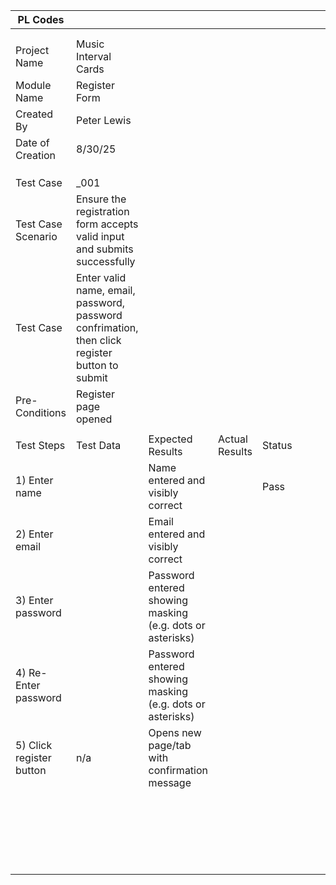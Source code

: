 | PL Codes                 |                                                                                                |                                                           |                |        |   |   |   |   |   |   |   |   |   |   |
|--------------------------|------------------------------------------------------------------------------------------------|-----------------------------------------------------------|----------------|--------|---|---|---|---|---|---|---|---|---|---|
|                          |                                                                                                |                                                           |                |        |   |   |   |   |   |   |   |   |   |   |
|                          |                                                                                                |                                                           |                |        |   |   |   |   |   |   |   |   |   |   |
| Project Name             | Music Interval Cards                                                                           |                                                           |                |        |   |   |   |   |   |   |   |   |   |   |
| Module Name              | Register Form                                                                                  |                                                           |                |        |   |   |   |   |   |   |   |   |   |   |
| Created By               | Peter Lewis                                                                                    |                                                           |                |        |   |   |   |   |   |   |   |   |   |   |
| Date of Creation         | 8/30/25                                                                                        |                                                           |                |        |   |   |   |   |   |   |   |   |   |   |
|                          |                                                                                                |                                                           |                |        |   |   |   |   |   |   |   |   |   |   |
|                          |                                                                                                |                                                           |                |        |   |   |   |   |   |   |   |   |   |   |
|                          |                                                                                                |                                                           |                |        |   |   |   |   |   |   |   |   |   |   |
| Test Case                | _001                                                                                           |                                                           |                |        |   |   |   |   |   |   |   |   |   |   |
| Test Case Scenario       | Ensure the registration form accepts valid input and submits successfully                      |                                                           |                |        |   |   |   |   |   |   |   |   |   |   |
| Test Case                | Enter valid name, email, password, password confrimation, then click register button to submit |                                                           |                |        |   |   |   |   |   |   |   |   |   |   |
| Pre-Conditions           | Register page opened                                                                           |                                                           |                |        |   |   |   |   |   |   |   |   |   |   |
|                          |                                                                                                |                                                           |                |        |   |   |   |   |   |   |   |   |   |   |
| Test Steps               | Test Data                                                                                      | Expected Results                                          | Actual Results | Status |   |   |   |   |   |   |   |   |   |   |
| 1) Enter name            | <valid name>                                                                                   | Name entered and visibly correct                          |                | Pass   |   |   |   |   |   |   |   |   |   |   |
| 2) Enter email           | <valid email>                                                                                  | Email entered and visibly correct                         |                |        |   |   |   |   |   |   |   |   |   |   |
| 3) Enter password        | <valid password>                                                                               | Password entered showing masking (e.g. dots or asterisks) |                |        |   |   |   |   |   |   |   |   |   |   |
| 4) Re-Enter password     | <same valid password>                                                                          | Password entered showing masking (e.g. dots or asterisks) |                |        |   |   |   |   |   |   |   |   |   |   |
| 5) Click register button | n/a                                                                                            | Opens new page/tab with confirmation message              |                |        |   |   |   |   |   |   |   |   |   |   |
|                          |                                                                                                |                                                           |                |        |   |   |   |   |   |   |   |   |   |   |
|                          |                                                                                                |                                                           |                |        |   |   |   |   |   |   |   |   |   |   |
|                          |                                                                                                |                                                           |                |        |   |   |   |   |   |   |   |   |   |   |
|                          |                                                                                                |                                                           |                |        |   |   |   |   |   |   |   |   |   |   |
|                          |                                                                                                |                                                           |                |        |   |   |   |   |   |   |   |   |   |   |
|                          |                                                                                                |                                                           |                |        |   |   |   |   |   |   |   |   |   |   |
|                          |                                                                                                |                                                           |                |        |   |   |   |   |   |   |   |   |   |   |
|                          |                                                                                                |                                                           |                |        |   |   |   |   |   |   |   |   |   |   |
|                          |                                                                                                |                                                           |                |        |   |   |   |   |   |   |   |   |   |   |
|                          |                                                                                                |                                                           |                |        |   |   |   |   |   |   |   |   |   |   |
|                          |                                                                                                |                                                           |                |        |   |   |   |   |   |   |   |   |   |   |
|                          |                                                                                                |                                                           |                |        |   |   |   |   |   |   |   |   |   |   |
|                          |                                                                                                |                                                           |                |        |   |   |   |   |   |   |   |   |   |   |
|                          |                                                                                                |                                                           |                |        |   |   |   |   |   |   |   |   |   |   |
|                          |                                                                                                |                                                           |                |        |   |   |   |   |   |   |   |   |   |   |
|                          |                                                                                                |                                                           |                |        |   |   |   |   |   |   |   |   |   |   |
|                          |                                                                                                |                                                           |                |        |   |   |   |   |   |   |   |   |   |   |
|                          |                                                                                                |                                                           |                |        |   |   |   |   |   |   |   |   |   |   |
|                          |                                                                                                |                                                           |                |        |   |   |   |   |   |   |   |   |   |   |
|                          |                                                                                                |                                                           |                |        |   |   |   |   |   |   |   |   |   |   |
|                          |                                                                                                |                                                           |                |        |   |   |   |   |   |   |   |   |   |   |
|                          |                                                                                                |                                                           |                |        |   |   |   |   |   |   |   |   |   |   |
